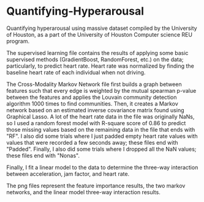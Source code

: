 # Quantifying-Hyperarousal
Quantifying hyperarousal using massive dataset compiled by the University of Houston, as a part of the University of Houston Computer science REU program. 

The supervised learning file contains the results of applying some basic supervised methods (GradientBoost, RandomForest, etc.) on the data; particularly, to predict heart rate. Heart rate was normalized by finding the baseline heart rate of each individual when not driving. 

The Cross-Modality Markov Network file first builds a graph between features such that every edge is weighted by the mutual spearman p-value between the features and applies the Louvain community detection algorithm 1000 times to find communities. Then, it creates a Markov network based on an estimated inverse covariance matrix found using Graphical Lasso. A lot of the heart rate data in the file was originally NaNs, so I used a random forest model with R-square score of 0.86 to predict those missing values based on the remaining data in the file that ends with "RF". I also did some trials where I just padded empty heart rate values with values that were recorded a few seconds away; these files end with "Padded". Finally, I also did some trials where I dropped all the NaN values; these files end with "Nonas". 

Finally, I fit a linear model to the data to determine the three-way interaction between acceleration, jam factor, and heart rate. 

The png files represent the feature importance results, the two markov networks, and the linear model three-way interaction results. 
